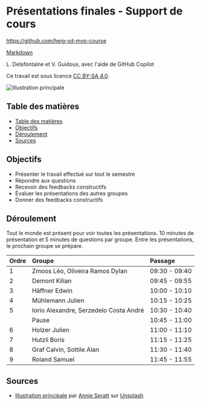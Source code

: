 # Présentations finales - Support de cours

<https://github.com/heig-vd-mvp-course>

[Markdown][course-material]

L. Delafontaine et V. Guidoux, avec l'aide de GitHub Copilot

Ce travail est sous licence [CC BY-SA 4.0][license].

![Illustration principale][illustration-principale]

## Table des matières

- [Table des matières](#table-des-matières)
- [Objectifs](#objectifs)
- [Déroulement](#déroulement)
- [Sources](#sources)

## Objectifs

- Présenter le travail effectué sur tout le semestre
- Répondre aux questions
- Recevoir des feedbacks constructifs
- Évaluer les présentations des autres groupes
- Donner des feedbacks constructifs

## Déroulement

Tout le monde est présent pour voir toutes les présentations. 10 minutes de
présentation et 5 minutes de questions par groupe. Entre les présentations, le
prochain groupe se prépare.

| Ordre | Groupe                                 | Passage       |
| :---- | :------------------------------------- | :------------ |
| 1     | Zmoos Léo, Oliveira Ramos Dylan        | 09:30 - 09:40 |
| 2     | Demont Kilian                          | 09:45 - 09:55 |
| 3     | Häffner Edwin                          | 10:00 - 10:10 |
| 4     | Mühlemann Julien                       | 10:15 - 10:25 |
| 5     | Iorio Alexandre, Serzedelo Costa André | 10:30 - 10:40 |
|       | Pause                                  | 10:45 - 11:00 |
| 6     | Holzer Julien                          | 11:00 - 11:10 |
| 7     | Hutzli Boris                           | 11:15 - 11:25 |
| 8     | Graf Calvin, Sottile Alan              | 11:30 - 11:40 |
| 9     | Roland Samuel                          | 11:45 - 11:55 |

## Sources

- [Illustration principale][illustration-principale] par
  [Annie Spratt](https://unsplash.com/@anniespratt) sur
  [Unsplash](https://unsplash.com/photos/white-wall-tiles-in-close-up-photography-OZ2BNYfF_xM)

<!-- URLs -->

[course-material]:
	https://github.com/heig-vd-mvp-course/heig-vd-mvp-course/blob/main/19-projet-presentations-finales/02-support-de-cours/README.md
[license]:
	https://github.com/heig-vd-mvp-course/heig-vd-mvp-course/blob/main/LICENSE.md
[illustration-principale]:
	https://images.unsplash.com/photo-1612538498488-226257115cc4?fit=crop&h=720
